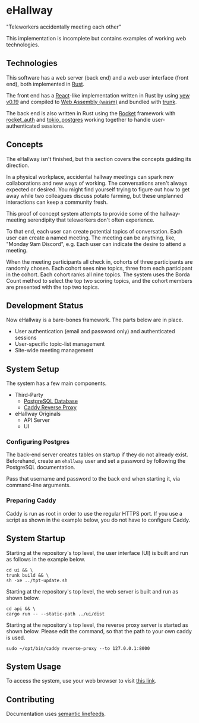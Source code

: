 # eHallway

"Teleworkers accidentally meeting each other"

This implementation is incomplete but contains examples
of working web technologies.

## Technologies

This software has a web server (back end)
and a web user interface (front end),
both implemented in [Rust](https://www.rust-lang.org/).

The front end has a [React](https://reactjs.org/)-like implementation
written in Rust by using [yew v0.19](https://yew.rs/)
and compiled to [Web Assembly (wasm)](https://webassembly.org/)
and bundled with [trunk](https://trunkrs.dev/).

The back end is also written in Rust
using the [Rocket](https://rocket.rs/) framework
with [rocket_auth](https://docs.rs/rocket_auth/latest/rocket_auth/)
and [tokio_postgres](https://docs.rs/tokio-postgres/latest/tokio_postgres/)
working together to handle user-authenticated sessions.

## Concepts

The eHallway isn't finished,
but this section covers the concepts
guiding its direction.

In a physical workplace, accidental hallway meetings
can spark new collaborations and new ways of working.
The conversations aren't always expected or desired.
You might find yourself trying to figure out how to get away
while two colleagues discuss potato farming,
but these unplanned interactions can keep a community fresh.

This proof of concept system attempts to provide
some of the hallway-meeting serendipity
that teleworkers don't often experience.

To that end, each user can create potential topics of conversation.
Each user can create a named meeting.
The meeting can be anything, like, "Monday 9am Discord", e.g.
Each user can indicate the desire to attend a meeting.

When the meeting participants all check in,
cohorts of three participants are randomly chosen.
Each cohort sees nine topics, three from each participant in the cohort.
Each cohort ranks all nine topics.
The system uses the Borda Count method to select the top two scoring topics,
and the cohort members are presented with the top two topics.

## Development Status

Now eHallway is a bare-bones framework.
The parts below are in place.

* User authentication (email and password only) and authenticated sessions
* User-specific topic-list management
* Site-wide meeting management

## System Setup

The system has a few main components.

* Third-Party
    * [PostgreSQL Database](https://www.postgresql.org/)
    * [Caddy Reverse Proxy](https://caddyserver.com/)
* eHallway Originals
    * API Server
    * UI

### Configuring Postgres

The back-end server creates tables on startup
if they do not already exist.
Beforehand, create an `ehallway` user
and set a password
by following the PostgreSQL documentation.

Pass that username and password to the back end
when starting it,
via command-line arguments.

### Preparing Caddy

Caddy is run as root in order to use the regular HTTPS port.
If you use a script as shown in the example below,
you do not have to configure Caddy.

## System Startup

Starting at the repository's top level,
the user interface (UI) is built and run
as follows in the example below.

    cd ui && \
    trunk build && \
    sh -xe ../tpt-update.sh

Starting at the repository's top level,
the web server is built and run as shown below.

    cd api && \
    cargo run -- --static-path ../ui/dist

Starting at the repository's top level,
the reverse proxy server is started as shown below.
Please edit the command,
so that the path to your own caddy is used.

    sudo ~/opt/bin/caddy reverse-proxy --to 127.0.0.1:8000

## System Usage

To access the system, use your web browser
to visit [this link](https://localhost/).

## Contributing

Documentation uses [semantic linefeeds](https://rhodesmill.org/brandon/2012/one-sentence-per-line/).
